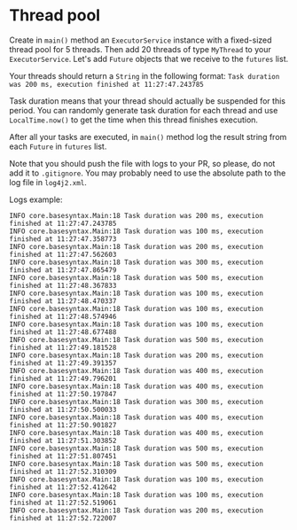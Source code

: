 # Thread pool

Create in `main()` method an `ExecutorService` instance with a fixed-sized thread pool for 5 threads.
Then add 20 threads of type `MyThread` to your `ExecutorService`. 
Let's add `Future` objects that we receive to the `futures` list.

Your threads should return a `String` in the following format:
```Task duration was 200 ms, execution finished at 11:27:47.243785```

Task duration means that your thread should actually be suspended for this period.
You can randomly generate task duration for each thread and use `LocalTime.now()` 
to get the time when this thread finishes execution. 

After all your tasks are executed, in `main()` method log the result string from each `Future` in `futures` list.

Note that you should push the file with logs to your PR, so please, do not add it to `.gitignore`.
You may probably need to use the absolute path to the log file in `log4j2.xml`.

Logs example:
```
INFO core.basesyntax.Main:18 Task duration was 200 ms, execution finished at 11:27:47.243785
INFO core.basesyntax.Main:18 Task duration was 100 ms, execution finished at 11:27:47.358773
INFO core.basesyntax.Main:18 Task duration was 200 ms, execution finished at 11:27:47.562603
INFO core.basesyntax.Main:18 Task duration was 300 ms, execution finished at 11:27:47.865479
INFO core.basesyntax.Main:18 Task duration was 500 ms, execution finished at 11:27:48.367833
INFO core.basesyntax.Main:18 Task duration was 100 ms, execution finished at 11:27:48.470337
INFO core.basesyntax.Main:18 Task duration was 100 ms, execution finished at 11:27:48.574946
INFO core.basesyntax.Main:18 Task duration was 100 ms, execution finished at 11:27:48.677488
INFO core.basesyntax.Main:18 Task duration was 500 ms, execution finished at 11:27:49.181528
INFO core.basesyntax.Main:18 Task duration was 200 ms, execution finished at 11:27:49.391357
INFO core.basesyntax.Main:18 Task duration was 400 ms, execution finished at 11:27:49.796201
INFO core.basesyntax.Main:18 Task duration was 400 ms, execution finished at 11:27:50.197847
INFO core.basesyntax.Main:18 Task duration was 300 ms, execution finished at 11:27:50.500033
INFO core.basesyntax.Main:18 Task duration was 400 ms, execution finished at 11:27:50.901827
INFO core.basesyntax.Main:18 Task duration was 400 ms, execution finished at 11:27:51.303852
INFO core.basesyntax.Main:18 Task duration was 500 ms, execution finished at 11:27:51.807451
INFO core.basesyntax.Main:18 Task duration was 500 ms, execution finished at 11:27:52.310309
INFO core.basesyntax.Main:18 Task duration was 100 ms, execution finished at 11:27:52.412642
INFO core.basesyntax.Main:18 Task duration was 100 ms, execution finished at 11:27:52.519061
INFO core.basesyntax.Main:18 Task duration was 200 ms, execution finished at 11:27:52.722007
```
